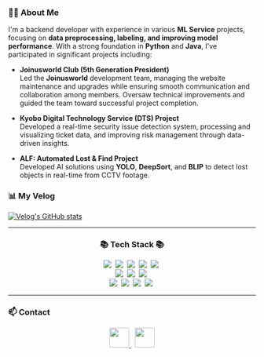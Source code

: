 ### 👨‍💻 About Me

I'm a backend developer with experience in various **ML Service** projects, focusing on **data preprocessing, labeling, and improving model performance**. With a strong foundation in **Python** and **Java**, I've participated in significant projects including:

- **Joinusworld Club (5th Generation President)**  
  Led the **Joinusworld** development team, managing the website maintenance and upgrades while ensuring smooth communication and collaboration among members. Oversaw technical improvements and guided the team toward successful project completion.

- **Kyobo Digital Technology Service (DTS) Project**  
  Developed a real-time security issue detection system, processing and visualizing ticket data, and improving risk management through data-driven insights.

- **ALF: Automated Lost & Find Project**  
  Developed AI solutions using **YOLO**, **DeepSort**, and **BLIP** to detect lost objects in real-time from CCTV footage.

### 📊 My Velog
[![Velog's GitHub stats](https://velog-readme-stats-two.vercel.app/api/list?name=tasker_dev)](https://velog.io/@tasker_dev/posts)

---
<h3 align="center">📚 Tech Stack 📚</h3>
<p align="center">
  <img src="https://img.shields.io/badge/Java-007396?style=flat-square&logo=Java&logoColor=white"/>&nbsp
  <img src="https://img.shields.io/badge/Python-3766AB?style=flat-square&logo=Python&logoColor=white"/>&nbsp 
  <img src="https://img.shields.io/badge/Javascript-ffb13b?style=flat-square&logo=javascript&logoColor=white"/>&nbsp 
  <img src="https://shields.io/badge/TypeScript-3178C6?logo=TypeScript&logoColor=FFF&style=flat-square"/>&nbsp
  <img src="https://img.shields.io/badge/-ReactJs-61DAFB?logo=react&logoColor=white&style=flat-square"/>&nbsp
  <br>
  <img src="https://img.shields.io/badge/Spring-6DB33F?style=flat-square&logo=Spring&logoColor=white"/>&nbsp
  <img src="https://img.shields.io/badge/SpringBoot-6DB33F?style=flat-square&logo=SpringBoot&logoColor=white"/>&nbsp 
  <img src="https://img.shields.io/badge/-Linux-6C6694.svg?logo=linux&style=flat"/>&nbsp
  <br>
  <img src="https://img.shields.io/badge/Mysql-E6B91E?style=flat-square&logo=MySql&logoColor=white"/>&nbsp 
  <img src="https://img.shields.io/badge/AWS-232F3E?style=flat-square&logo=AmazonAWS&logoColor=white"/>&nbsp 
  <img src="https://img.shields.io/badge/Docker-2496ED?style=flat-square&logo=Docker&logoColor=white"/>&nbsp 
  <img src="https://img.shields.io/badge/-Nginx-bfcfcf.svg?logo=nginx&style=flat"/>&nbsp
</p>

---
### 📫 Contact
<p align="center">
  <a href="mailto:tasker.dev103@gmail.com">
    <img src="https://img.shields.io/badge/Email-D14836?style=flat-square&logo=Gmail&logoColor=white" height="40"/>
  </a>&nbsp
  <a href="https://velog.io/@tasker_dev/posts">
    <img src="https://img.shields.io/badge/Velog-20C997?style=flat-square&logo=Velog&logoColor=white" height="40"/>
  </a>
</p>


